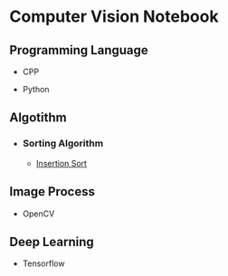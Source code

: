 # Computer Vision Notebook

## Programming Language

- CPP

- Python

## Algotithm

- ### Sorting Algorithm
    - [Insertion Sort](./Algorithm/SortingAlgorithm/InsertionSort.md)

## Image Process

- OpenCV

## Deep Learning

- Tensorflow


